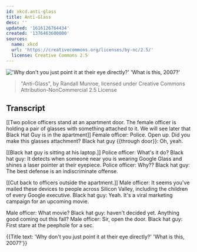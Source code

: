 ```yaml
---
id: xkcd.anti-glass
title: Anti-Glass
desc: ''
updated: '1616126764434'
created: '1376463600000'
sources:
  name: xkcd
  url: 'https://creativecommons.org/licenses/by-nc/2.5/'
  license: Creative Commons 2.5
---
```

!['Why don't you just point it at their eye directly?' 'What is this, 2007?'](https://imgs.xkcd.com/comics/anti_glass.png)
> "Anti-Glass", by Randall Munroe, licensed under Creative Commons Attribution-NonCommercial 2.5 License

## Transcript
[[Two police officers stand at an apartment door. The female officer is holding a pair of glasses with something attached to it. We will see later that Black Hat Guy is in the apartment]]
Female officer: Police. Open up. Did you make this glasses attachment?
Black hat guy {{through door}}: Oh, yeah. 

[[Black hat guy is sitting at his laptop.]]
Police officer: What's it do? 
Black hat guy: It detects when someone near you is wearing Google Glass and shines a laser pointer at their eyepiece.
Police officer: Why??
Black hat guy: The best defense is an indiscriminate offense. 

[[Cut back to officers outside the apartment.]]
Male officer: It seems you've mailed these devices to people across Silicon Valley, including the children of every Google executive. 
Black hat guy: Yeah. It's a viral marketing campaign for an upcoming movie. 

Male officer: What movie?
Black hat guy: haven't decided yet. Anything good coming out this fall?
Male officer: Sir, open the door. 
Black hat guy: First stare at the peephole for a sec. 

{{Title text: 'Why don't you just point it at their eye directly?' 'What is this, 2007?'}}
